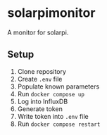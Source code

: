 # solarpimonitor
A monitor for solarpi.

## Setup
1. Clone repository
2. Create `.env` file
3. Populate known parameters
4. Run `docker compose up`
5. Log into InfluxDB
6. Generate token
7. Write token into `.env` file
8. Run `docker compose restart`